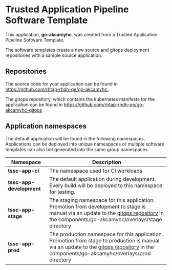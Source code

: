# Trusted Application Pipeline Software Template

This application, **go-akcamyhc**, was created from a Trusted Application Pipeline Software Template.

The software templates create a new source and gitops deployment repositories with a sample source application. 

## Repositories

The source code for your application can be found in [https://github.com/rhtap-rhdh-qe/go-akcamyhc ](https://github.com/rhtap-rhdh-qe/go-akcamyhc ).
 
The gitops repository, which contains the kubernetes manifests for the application can be found in 
[https://github.com/rhtap-rhdh-qe/go-akcamyhc-gitops ](https://github.com/rhtap-rhdh-qe/go-akcamyhc-gitops ) 

## Application namespaces 

The default application will be found in the following namespaces. Applications can be deployed into unique namespaces or multiple software templates can also bet generated into the same group namespaces.  

|  Namespace   |  Description   |  
| -------- | -------- |
| **tssc-app-ci** | The namespace used for CI workloads |
| **tssc-app-development** | The default application during development. Every build will be deployed to this namespace for testing. |
| **tssc-app-stage** | The staging namespace for this application. Promotion from development to stage is manual via an update to the [gitops repository](https://github.com/rhtap-rhdh-qe/go-akcamyhc-gitops ) in the components/go-akcamyhc/overlays/stage directory |
| **tssc-app-prod** | The production namespace for this application. Promotion from stage to production is manual via an update to the [gitops repository](https://github.com/rhtap-rhdh-qe/go-akcamyhc-gitops ) in the components/go-akcamyhc/overlays/prod directory |
